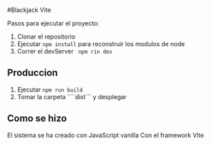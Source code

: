 #Blackjack Vite

Pasos para ejecutar el proyecto:

1. Clonar el repositorio
2. Ejecutar ```npm install``` para reconstruir los modulos de node
3. Correr el devServer ``` npm rin dev```

## Produccion

1. Ejecutar ```npm run build```
2. Tomar la carpeta ````dist``` y desplegar

## Como se hizo 
El sistema se ha creado con JavaScript vanilla
Con el framework Vite 